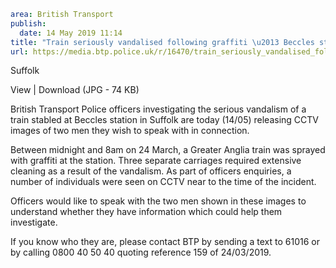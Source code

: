 ```yaml
area: British Transport
publish:
  date: 14 May 2019 11:14
title: "Train seriously vandalised following graffiti \u2013 Beccles station, Suffolk"
url: https://media.btp.police.uk/r/16470/train_seriously_vandalised_following_graffiti___b
```

Suffolk

View | Download (JPG - 74 KB)

British Transport Police officers investigating the serious vandalism of a train stabled at Beccles station in Suffolk are today (14/05) releasing CCTV images of two men they wish to speak with in connection.

Between midnight and 8am on 24 March, a Greater Anglia train was sprayed with graffiti at the station. Three separate carriages required extensive cleaning as a result of the vandalism. As part of officers enquiries, a number of individuals were seen on CCTV near to the time of the incident.

Officers would like to speak with the two men shown in these images to understand whether they have information which could help them investigate.

If you know who they are, please contact BTP by sending a text to 61016 or by calling 0800 40 50 40 quoting reference 159 of 24/03/2019.
